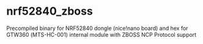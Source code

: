 # nrf52840_zboss
Precompiled binary for NRF52840 dongle (nice!nano board) and hex for GTW360 (МТS-HC-001) internal module with ZBOSS NCP Protocol support
